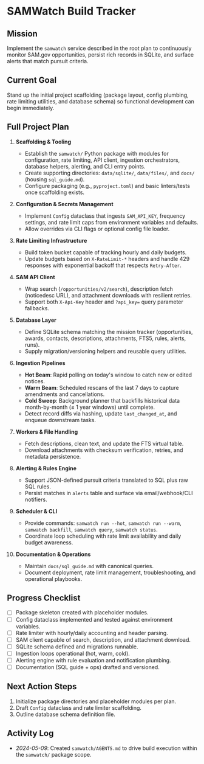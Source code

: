 # SAMWatch Build Tracker

## Mission
Implement the `samwatch` service described in the root plan to continuously monitor SAM.gov opportunities, persist rich records in SQLite, and surface alerts that match pursuit criteria.

## Current Goal
Stand up the initial project scaffolding (package layout, config plumbing, rate limiting utilities, and database schema) so functional development can begin immediately.

## Full Project Plan
1. **Scaffolding & Tooling**
   - Establish the `samwatch/` Python package with modules for configuration, rate limiting, API client, ingestion orchestrators, database helpers, alerting, and CLI entry points.
   - Create supporting directories: `data/sqlite/`, `data/files/`, and `docs/` (housing `sql_guide.md`).
   - Configure packaging (e.g., `pyproject.toml`) and basic linters/tests once scaffolding exists.

2. **Configuration & Secrets Management**
   - Implement `Config` dataclass that ingests `SAM_API_KEY`, frequency settings, and rate limit caps from environment variables and defaults.
   - Allow overrides via CLI flags or optional config file loader.

3. **Rate Limiting Infrastructure**
   - Build token bucket capable of tracking hourly and daily budgets.
   - Update budgets based on `X-RateLimit-*` headers and handle 429 responses with exponential backoff that respects `Retry-After`.

4. **SAM API Client**
   - Wrap search (`/opportunities/v2/search`), description fetch (noticedesc URL), and attachment downloads with resilient retries.
   - Support both `X-Api-Key` header and `?api_key=` query parameter fallbacks.

5. **Database Layer**
   - Define SQLite schema matching the mission tracker (opportunities, awards, contacts, descriptions, attachments, FTS5, rules, alerts, runs).
   - Supply migration/versioning helpers and reusable query utilities.

6. **Ingestion Pipelines**
   - **Hot Beam**: Rapid polling on today's window to catch new or edited notices.
   - **Warm Beam**: Scheduled rescans of the last 7 days to capture amendments and cancellations.
   - **Cold Sweep**: Background planner that backfills historical data month-by-month (≤ 1 year windows) until complete.
   - Detect record diffs via hashing, update `last_changed_at`, and enqueue downstream tasks.

7. **Workers & File Handling**
   - Fetch descriptions, clean text, and update the FTS virtual table.
   - Download attachments with checksum verification, retries, and metadata persistence.

8. **Alerting & Rules Engine**
   - Support JSON-defined pursuit criteria translated to SQL plus raw SQL rules.
   - Persist matches in `alerts` table and surface via email/webhook/CLI notifiers.

9. **Scheduler & CLI**
   - Provide commands: `samwatch run --hot`, `samwatch run --warm`, `samwatch backfill`, `samwatch query`, `samwatch status`.
   - Coordinate loop scheduling with rate limit availability and daily budget awareness.

10. **Documentation & Operations**
    - Maintain `docs/sql_guide.md` with canonical queries.
    - Document deployment, rate limit management, troubleshooting, and operational playbooks.

## Progress Checklist
- [ ] Package skeleton created with placeholder modules.
- [ ] Config dataclass implemented and tested against environment variables.
- [ ] Rate limiter with hourly/daily accounting and header parsing.
- [ ] SAM client capable of search, description, and attachment download.
- [ ] SQLite schema defined and migrations runnable.
- [ ] Ingestion loops operational (hot, warm, cold).
- [ ] Alerting engine with rule evaluation and notification plumbing.
- [ ] Documentation (SQL guide + ops) drafted and versioned.

## Next Action Steps
1. Initialize package directories and placeholder modules per plan.
2. Draft `Config` dataclass and rate limiter scaffolding.
3. Outline database schema definition file.

## Activity Log
- *2024-05-09*: Created `samwatch/AGENTS.md` to drive build execution within the `samwatch/` package scope.
